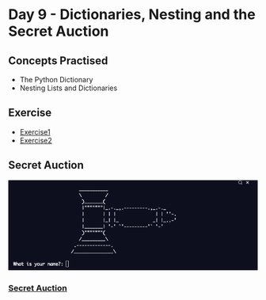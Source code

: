 # Day 9 - Dictionaries, Nesting and the Secret Auction
## Concepts Practised
- The Python Dictionary
- Nesting Lists and Dictionaries

## Exercise

- [Exercise1](https://github.com/darshannn10/100-days-of-Python/blob/main/day09/exercise1.py)
- [Exercise2](https://github.com/darshannn10/100-days-of-Python/blob/main/day09/exercise2.py)

## Secret Auction

![secret auction](secret_auction.gif)

### [Secret Auction](https://github.com/darshannn10/100-days-of-Python/blob/main/day09/blind_auction.py)
